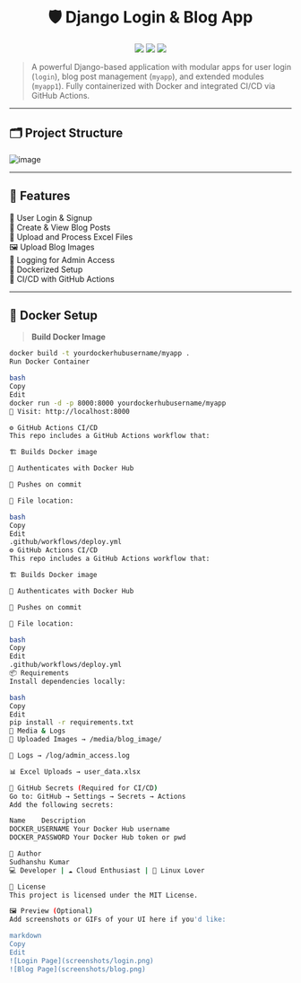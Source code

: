 <h1 align="center">🛡️ Django Login & Blog App</h1>
<p align="center">
  <img src="https://img.shields.io/badge/Django-Login%20%26%20Blog-green?style=for-the-badge&logo=django" />
  <img src="https://img.shields.io/badge/Docker-Deploy-blue?style=for-the-badge&logo=docker" />
  <img src="https://img.shields.io/badge/GitHub%20Actions-CI%2FCD-purple?style=for-the-badge&logo=githubactions" />
</p>

> A powerful Django-based application with modular apps for user login (`login`), blog post management (`myapp`), and extended modules (`myapp1`). Fully containerized with Docker and integrated CI/CD via GitHub Actions.

---

## 🗂️ Project Structure

![image](https://github.com/user-attachments/assets/e78ec4b3-41e5-48a4-950f-284fbda25a7a)


---

## 🚀 Features

🔐 User Login & Signup  
📝 Create & View Blog Posts  
📁 Upload and Process Excel Files  
🖼️ Upload Blog Images  
🧾 Logging for Admin Access  
🐳 Dockerized Setup  
🔁 CI/CD with GitHub Actions

---

## 🐳 Docker Setup

> **Build Docker Image**

```bash
docker build -t yourdockerhubusername/myapp .
Run Docker Container

bash
Copy
Edit
docker run -d -p 8000:8000 yourdockerhubusername/myapp
🔗 Visit: http://localhost:8000

⚙️ GitHub Actions CI/CD
This repo includes a GitHub Actions workflow that:

🏗️ Builds Docker image

🔐 Authenticates with Docker Hub

🚀 Pushes on commit

📁 File location:

bash
Copy
Edit
.github/workflows/deploy.yml
⚙️ GitHub Actions CI/CD
This repo includes a GitHub Actions workflow that:

🏗️ Builds Docker image

🔐 Authenticates with Docker Hub

🚀 Pushes on commit

📁 File location:

bash
Copy
Edit
.github/workflows/deploy.yml
📦 Requirements
Install dependencies locally:

bash
Copy
Edit
pip install -r requirements.txt
📁 Media & Logs
📸 Uploaded Images → /media/blog_image/

🧾 Logs → /log/admin_access.log

📊 Excel Uploads → user_data.xlsx

🔐 GitHub Secrets (Required for CI/CD)
Go to: GitHub → Settings → Secrets → Actions
Add the following secrets:

Name	Description
DOCKER_USERNAME	Your Docker Hub username
DOCKER_PASSWORD	Your Docker Hub token or pwd

🙋 Author
Sudhanshu Kumar
💻 Developer | ☁️ Cloud Enthusiast | 🐧 Linux Lover

📜 License
This project is licensed under the MIT License.

🖼️ Preview (Optional)
Add screenshots or GIFs of your UI here if you'd like:

markdown
Copy
Edit
![Login Page](screenshots/login.png)
![Blog Page](screenshots/blog.png)




